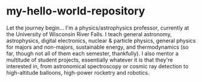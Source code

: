 # my-hello-world-repository
Let the journey begin...
I'm a physics/astrophysics professor, currently at the University of Wisconsin River Falls. 
I teach general astronomy, astrophysics, digital electronics, nuclear & particle physics, general physics for majors and non-majors, sustainable energy, and thermodynamics (so far, though not all of them each semester, thankfully).
I also mentor a multitude of student projects, essentially whatever it is that they're interested in, from astronomical spectroscopy or cosmic ray detection to high-altitude balloons, high-power rocketry and robotics.
